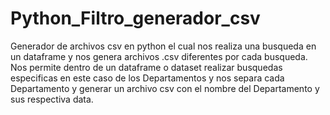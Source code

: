 # Python_Filtro_generador_csv
Generador de archivos csv en python el cual nos realiza una busqueda en un dataframe y nos genera archivos .csv diferentes por cada busqueda.
Nos permite dentro de un dataframe o dataset realizar busquedas especificas en este caso de los Departamentos y nos separa cada Departamento y generar un archivo csv con el nombre del Departamento y sus respectiva data.
